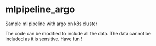 # mlpipeline_argo
Sample ml pipeline with argo on k8s cluster 

The code can be modified to include all the data. The data cannot be included as it is sensitive. 
Have fun ! 
